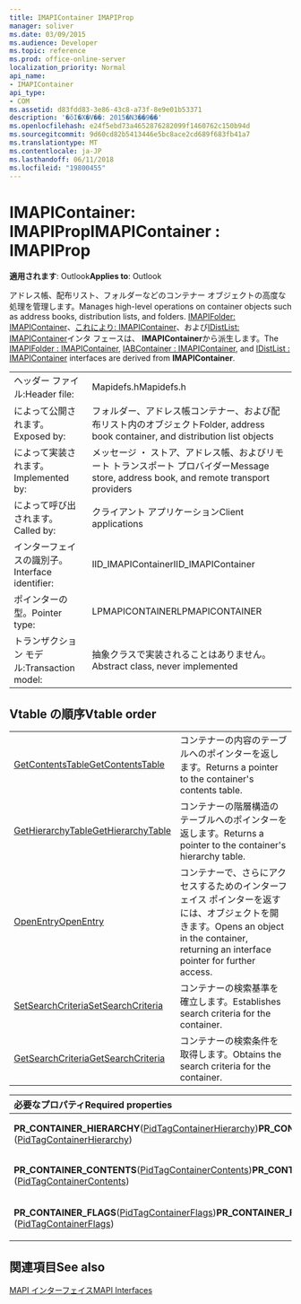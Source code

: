 ```yaml
---
title: IMAPIContainer IMAPIProp
manager: soliver
ms.date: 03/09/2015
ms.audience: Developer
ms.topic: reference
ms.prod: office-online-server
localization_priority: Normal
api_name:
- IMAPIContainer
api_type:
- COM
ms.assetid: d83fdd83-3e86-43c8-a73f-8e9e01b53371
description: '�ŏI�X�V��: 2015�N3��9��'
ms.openlocfilehash: e24f5ebd73a4652876282099f1460762c150b94d
ms.sourcegitcommit: 9d60cd82b5413446e5bc8ace2cd689f683fb41a7
ms.translationtype: MT
ms.contentlocale: ja-JP
ms.lasthandoff: 06/11/2018
ms.locfileid: "19800455"
---
```

# <a name="imapicontainer--imapiprop"></a><span data-ttu-id="18a80-103">IMAPIContainer: IMAPIProp</span><span class="sxs-lookup"><span data-stu-id="18a80-103">IMAPIContainer : IMAPIProp</span></span>

  
  
<span data-ttu-id="18a80-104">**適用されます**: Outlook</span><span class="sxs-lookup"><span data-stu-id="18a80-104">**Applies to**: Outlook</span></span> 
  
<span data-ttu-id="18a80-105">アドレス帳、配布リスト、フォルダーなどのコンテナー オブジェクトの高度な処理を管理します。</span><span class="sxs-lookup"><span data-stu-id="18a80-105">Manages high-level operations on container objects such as address books, distribution lists, and folders.</span></span> <span data-ttu-id="18a80-106">[IMAPIFolder: IMAPIContainer](imapifolderimapicontainer.md)、[これにより: IMAPIContainer](iabcontainerimapicontainer.md)、および[IDistList: IMAPIContainer](idistlistimapicontainer.md)インタ フェースは、 **IMAPIContainer**から派生します。</span><span class="sxs-lookup"><span data-stu-id="18a80-106">The [IMAPIFolder : IMAPIContainer](imapifolderimapicontainer.md), [IABContainer : IMAPIContainer](iabcontainerimapicontainer.md), and [IDistList : IMAPIContainer](idistlistimapicontainer.md) interfaces are derived from **IMAPIContainer**.</span></span>
  
|||
|:-----|:-----|
|<span data-ttu-id="18a80-107">ヘッダー ファイル:</span><span class="sxs-lookup"><span data-stu-id="18a80-107">Header file:</span></span>  <br/> |<span data-ttu-id="18a80-108">Mapidefs.h</span><span class="sxs-lookup"><span data-stu-id="18a80-108">Mapidefs.h</span></span>  <br/> |
|<span data-ttu-id="18a80-109">によって公開されます。</span><span class="sxs-lookup"><span data-stu-id="18a80-109">Exposed by:</span></span>  <br/> |<span data-ttu-id="18a80-110">フォルダー、アドレス帳コンテナー、および配布リスト内のオブジェクト</span><span class="sxs-lookup"><span data-stu-id="18a80-110">Folder, address book container, and distribution list objects</span></span>  <br/> |
|<span data-ttu-id="18a80-111">によって実装されます。</span><span class="sxs-lookup"><span data-stu-id="18a80-111">Implemented by:</span></span>  <br/> |<span data-ttu-id="18a80-112">メッセージ ・ ストア、アドレス帳、およびリモート トランスポート プロバイダー</span><span class="sxs-lookup"><span data-stu-id="18a80-112">Message store, address book, and remote transport providers</span></span>  <br/> |
|<span data-ttu-id="18a80-113">によって呼び出されます。</span><span class="sxs-lookup"><span data-stu-id="18a80-113">Called by:</span></span>  <br/> |<span data-ttu-id="18a80-114">クライアント アプリケーション</span><span class="sxs-lookup"><span data-stu-id="18a80-114">Client applications</span></span>  <br/> |
|<span data-ttu-id="18a80-115">インターフェイスの識別子。</span><span class="sxs-lookup"><span data-stu-id="18a80-115">Interface identifier:</span></span>  <br/> |<span data-ttu-id="18a80-116">IID_IMAPIContainer</span><span class="sxs-lookup"><span data-stu-id="18a80-116">IID_IMAPIContainer</span></span>  <br/> |
|<span data-ttu-id="18a80-117">ポインターの型。</span><span class="sxs-lookup"><span data-stu-id="18a80-117">Pointer type:</span></span>  <br/> |<span data-ttu-id="18a80-118">LPMAPICONTAINER</span><span class="sxs-lookup"><span data-stu-id="18a80-118">LPMAPICONTAINER</span></span>  <br/> |
|<span data-ttu-id="18a80-119">トランザクション モデル:</span><span class="sxs-lookup"><span data-stu-id="18a80-119">Transaction model:</span></span>  <br/> |<span data-ttu-id="18a80-120">抽象クラスで実装されることはありません。</span><span class="sxs-lookup"><span data-stu-id="18a80-120">Abstract class, never implemented</span></span>  <br/> |
   
## <a name="vtable-order"></a><span data-ttu-id="18a80-121">Vtable の順序</span><span class="sxs-lookup"><span data-stu-id="18a80-121">Vtable order</span></span>

|||
|:-----|:-----|
|[<span data-ttu-id="18a80-122">GetContentsTable</span><span class="sxs-lookup"><span data-stu-id="18a80-122">GetContentsTable</span></span>](imapicontainer-getcontentstable.md) <br/> |<span data-ttu-id="18a80-123">コンテナーの内容のテーブルへのポインターを返します。</span><span class="sxs-lookup"><span data-stu-id="18a80-123">Returns a pointer to the container's contents table.</span></span>  <br/> |
|[<span data-ttu-id="18a80-124">GetHierarchyTable</span><span class="sxs-lookup"><span data-stu-id="18a80-124">GetHierarchyTable</span></span>](imapicontainer-gethierarchytable.md) <br/> |<span data-ttu-id="18a80-125">コンテナーの階層構造のテーブルへのポインターを返します。</span><span class="sxs-lookup"><span data-stu-id="18a80-125">Returns a pointer to the container's hierarchy table.</span></span>  <br/> |
|[<span data-ttu-id="18a80-126">OpenEntry</span><span class="sxs-lookup"><span data-stu-id="18a80-126">OpenEntry</span></span>](imapicontainer-openentry.md) <br/> |<span data-ttu-id="18a80-127">コンテナーで、さらにアクセスするためのインターフェイス ポインターを返すには、オブジェクトを開きます。</span><span class="sxs-lookup"><span data-stu-id="18a80-127">Opens an object in the container, returning an interface pointer for further access.</span></span>  <br/> |
|[<span data-ttu-id="18a80-128">SetSearchCriteria</span><span class="sxs-lookup"><span data-stu-id="18a80-128">SetSearchCriteria</span></span>](imapicontainer-setsearchcriteria.md) <br/> |<span data-ttu-id="18a80-129">コンテナーの検索基準を確立します。</span><span class="sxs-lookup"><span data-stu-id="18a80-129">Establishes search criteria for the container.</span></span>  <br/> |
|[<span data-ttu-id="18a80-130">GetSearchCriteria</span><span class="sxs-lookup"><span data-stu-id="18a80-130">GetSearchCriteria</span></span>](imapicontainer-getsearchcriteria.md) <br/> |<span data-ttu-id="18a80-131">コンテナーの検索条件を取得します。</span><span class="sxs-lookup"><span data-stu-id="18a80-131">Obtains the search criteria for the container.</span></span>  <br/> |
   
|<span data-ttu-id="18a80-132">**必要なプロパティ**</span><span class="sxs-lookup"><span data-stu-id="18a80-132">**Required properties**</span></span>|<span data-ttu-id="18a80-133">**Access**</span><span class="sxs-lookup"><span data-stu-id="18a80-133">**Access**</span></span>|
|:-----|:-----|
|<span data-ttu-id="18a80-134">**PR_CONTAINER_HIERARCHY**([PidTagContainerHierarchy](pidtagcontainerhierarchy-canonical-property.md))</span><span class="sxs-lookup"><span data-stu-id="18a80-134">**PR_CONTAINER_HIERARCHY** ([PidTagContainerHierarchy](pidtagcontainerhierarchy-canonical-property.md))</span></span>  <br/> |<span data-ttu-id="18a80-135">値の取得のみ可能です。</span><span class="sxs-lookup"><span data-stu-id="18a80-135">Read-only</span></span>  <br/> |
|<span data-ttu-id="18a80-136">**PR_CONTAINER_CONTENTS**([PidTagContainerContents](pidtagcontainercontents-canonical-property.md))</span><span class="sxs-lookup"><span data-stu-id="18a80-136">**PR_CONTAINER_CONTENTS** ([PidTagContainerContents](pidtagcontainercontents-canonical-property.md))</span></span>  <br/> |<span data-ttu-id="18a80-137">値の取得のみ可能です。</span><span class="sxs-lookup"><span data-stu-id="18a80-137">Read-only</span></span>  <br/> |
|<span data-ttu-id="18a80-138">**PR_CONTAINER_FLAGS**([PidTagContainerFlags](pidtagcontainerflags-canonical-property.md))</span><span class="sxs-lookup"><span data-stu-id="18a80-138">**PR_CONTAINER_FLAGS** ([PidTagContainerFlags](pidtagcontainerflags-canonical-property.md))</span></span>  <br/> |<span data-ttu-id="18a80-139">値の取得および設定が可能です。</span><span class="sxs-lookup"><span data-stu-id="18a80-139">Read/write</span></span>  <br/> |
   
## <a name="see-also"></a><span data-ttu-id="18a80-140">関連項目</span><span class="sxs-lookup"><span data-stu-id="18a80-140">See also</span></span>



[<span data-ttu-id="18a80-141">MAPI インターフェイス</span><span class="sxs-lookup"><span data-stu-id="18a80-141">MAPI Interfaces</span></span>](mapi-interfaces.md)

